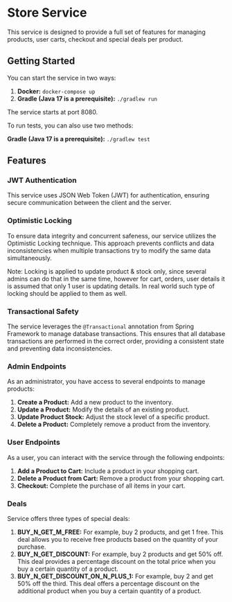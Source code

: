 # Store Service
This service is designed to provide a full set of features for managing products, user carts, checkout and special deals per product.

## Getting Started

You can start the service in two ways:

1. **Docker:** `docker-compose up`
2. **Gradle (Java 17 is a prerequisite):** `./gradlew run`

The service starts at port 8080.

To run tests, you can also use two methods:

**Gradle (Java 17 is a prerequisite):** `./gradlew test`

## Features

### JWT Authentication
This service uses JSON Web Token (JWT) for authentication, ensuring secure communication between the client and the server.

### Optimistic Locking
To ensure data integrity and concurrent safeness, our service utilizes the Optimistic Locking technique. 
This approach prevents conflicts and data inconsistencies when multiple transactions try to modify the same data simultaneously.

Note: Locking is applied to update product & stock only, since several admins can do that in the same time,
however for cart, orders, user details it is assumed that only 1 user is updating details. 
In real world such type of locking should be applied to them as well.

### Transactional Safety
The service leverages the `@Transactional` annotation from Spring Framework to manage database transactions. 
This ensures that all database transactions are performed in the correct order, providing a consistent state and preventing data inconsistencies.

### Admin Endpoints
As an administrator, you have access to several endpoints to manage products:

1. **Create a Product:** Add a new product to the inventory.
2. **Update a Product:** Modify the details of an existing product.
3. **Update Product Stock:** Adjust the stock level of a specific product.
4. **Delete a Product:** Completely remove a product from the inventory.

### User Endpoints
As a user, you can interact with the service through the following endpoints:

1. **Add a Product to Cart:** Include a product in your shopping cart.
2. **Delete a Product from Cart:** Remove a product from your shopping cart.
3. **Checkout:** Complete the purchase of all items in your cart.

### Deals
Service offers three types of special deals:

1. **BUY_N_GET_M_FREE:** For example, buy 2 products, and get 1 free. This deal allows you to receive free products based on the quantity of your purchase.
2. **BUY_N_GET_DISCOUNT:** For example, buy 2 products and get 50% off. This deal provides a percentage discount on the total price when you buy a certain quantity of a product.
3. **BUY_N_GET_DISCOUNT_ON_N_PLUS_1:** For example, buy 2 and get 50% off the third. This deal offers a percentage discount on the additional product when you buy a certain quantity of a product.
